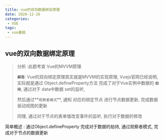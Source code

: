 ```yaml
---
title: vue的双向数据绑定原理
date: 2020-12-26
categories:
 - VUE
tags: 
 - vue基础
---
```


## vue的双向数据绑定原理

> 分析 :此题考查 Vue的MVVM原理
>
> **`解答`**:  Vue的双向绑定原理其实就是MVVM的实现原理, Vuejs官网已经说明, 实际就是通过 Object.defineProperty方法 完成了对于Vue实例中数据的 **`劫持`**, 通过对于 data中数据 set的监听,
>
> 然后通过**`观察者模式`**, 通知 对应的绑定节点 进行节点数据更新, 完成数据驱动视图的更新
>
> 同理, 通过对于节点的表单值改变事件的监听,  执行对于数据的修改

简单概述 : 通过Object.defineProperty 完成对于数据的劫持, 通过观察者模式, 完成对于节点的数据更新